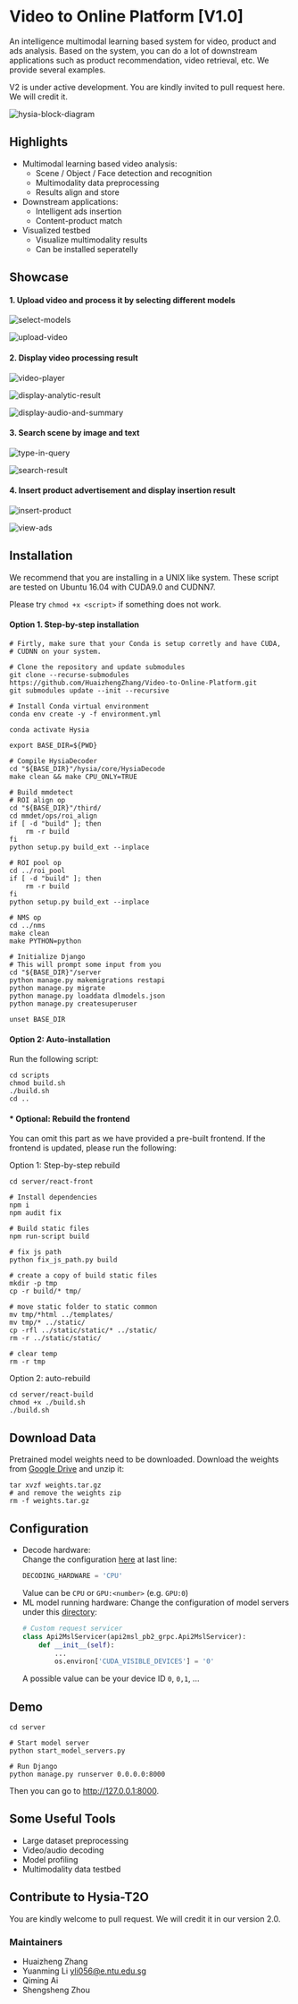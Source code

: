 # Video to Online Platform [V1.0]
An intelligence multimodal learning based system for video, product and ads analysis. Based on the system, you can do a lot of downstream applications such as product recommendation, video retrieval, etc. We provide several examples.

V2 is under active development. You are kindly invited to pull request here. We will credit it.

![hysia-block-diagram](docs/img/hysia-block-diagram.png)

## Highlights
- Multimodal learning based video analysis:
    - Scene / Object / Face detection and recognition
    - Multimodality data preprocessing
    - Results align and store
- Downstream applications:
    - Intelligent ads insertion
    - Content-product match
- Visualized testbed
    - Visualize multimodality results
    - Can be installed seperatelly


## Showcase

#### 1. Upload video and process it by selecting different models  

![select-models](docs/img/select-models.gif)
    
![upload-video](docs/img/upload-video.gif)

#### 2. Display video processing result  

![video-player](docs/img/video-player.gif)
    
![display-analytic-result](docs/img/display-analytic-result.gif)
    
![display-audio-and-summary](docs/img/display-audio-and-summary.gif)

#### 3. Search scene by image and text  

![type-in-query](docs/img/type-in-query.gif)
    
![search-result](docs/img/search-result.gif)

#### 4. Insert product advertisement and display insertion result    

![insert-product](docs/img/insert-product.gif)
    
![view-ads](docs/img/view-ads.gif)

## Installation

We recommend that you are installing in a UNIX like system. These script are tested on Ubuntu 16.04 with CUDA9.0 and CUDNN7.  

Please try `chmod +x <script>` if something does not work.  

#### Option 1. Step-by-step installation 
```shell script
# Firtly, make sure that your Conda is setup corretly and have CUDA,
# CUDNN on your system.

# Clone the repository and update submodules
git clone --recurse-submodules https://github.com/HuaizhengZhang/Video-to-Online-Platform.git
git submodules update --init --recursive

# Install Conda virtual environment
conda env create -y -f environment.yml

conda activate Hysia

export BASE_DIR=${PWD}

# Compile HysiaDecoder
cd "${BASE_DIR}"/hysia/core/HysiaDecode
make clean && make CPU_ONLY=TRUE

# Build mmdetect
# ROI align op
cd "${BASE_DIR}"/third/
cd mmdet/ops/roi_align
if [ -d "build" ]; then
    rm -r build
fi
python setup.py build_ext --inplace

# ROI pool op
cd ../roi_pool
if [ -d "build" ]; then
    rm -r build
fi
python setup.py build_ext --inplace

# NMS op
cd ../nms
make clean
make PYTHON=python

# Initialize Django
# This will prompt some input from you
cd "${BASE_DIR}"/server
python manage.py makemigrations restapi
python manage.py migrate
python manage.py loaddata dlmodels.json
python manage.py createsuperuser

unset BASE_DIR
```

#### Option 2: Auto-installation
Run the following script:
```shell script
cd scripts
chmod build.sh
./build.sh
cd ..
```

#### * Optional: Rebuild the frontend  
You can omit this part as we have provided a pre-built frontend. If the frontend is updated, please run the following:  

Option 1: Step-by-step rebuild  
```shell script
cd server/react-front

# Install dependencies
npm i
npm audit fix

# Build static files
npm run-script build

# fix js path
python fix_js_path.py build

# create a copy of build static files
mkdir -p tmp
cp -r build/* tmp/

# move static folder to static common
mv tmp/*html ../templates/
mv tmp/* ../static/
cp -rfl ../static/static/* ../static/
rm -r ../static/static/

# clear temp
rm -r tmp
```

Option 2: auto-rebuild
```shell script
cd server/react-build
chmod +x ./build.sh
./build.sh
```

## Download Data
Pretrained model weights need to be downloaded. Download the weights from [Google Drive](https://drive.google.com/file/d/1O1-QT8HJRL1hHfkRqprIw24ahiEMkfrX) and unzip it:
```shell script
tar xvzf weights.tar.gz
# and remove the weights zip
rm -f weights.tar.gz
```

## Configuration

- Decode hardware:  
    Change the configuration [here](server/HysiaREST/settings.py) at last line:  
    ```python
    DECODING_HARDWARE = 'CPU'
    ```
    Value can be `CPU` or `GPU:<number>` (e.g. `GPU:0`)
- ML model running hardware:
    Change the configuration of model servers under this [directory](server/model_server):
    ```python
    # Custom request servicer
    class Api2MslServicer(api2msl_pb2_grpc.Api2MslServicer):
        def __init__(self):
            ...
            os.environ['CUDA_VISIBLE_DEVICES'] = '0'
    ```
    A possible value can be your device ID `0`, `0,1`, ...

## Demo
```shell script
cd server

# Start model server
python start_model_servers.py

# Run Django
python manage.py runserver 0.0.0.0:8000
```

Then you can go to http://127.0.0.1:8000.

## Some Useful Tools

- Large dataset preprocessing
- Video/audio decoding
- Model profiling
- Multimodality data testbed

## Contribute to Hysia-T2O

You are kindly welcome to pull request. We will credit it in our version 2.0.

### Maintainers
- Huaizheng Zhang
- Yuanming Li yli056@e.ntu.edu.sg
- Qiming Ai
- Shengsheng Zhou
